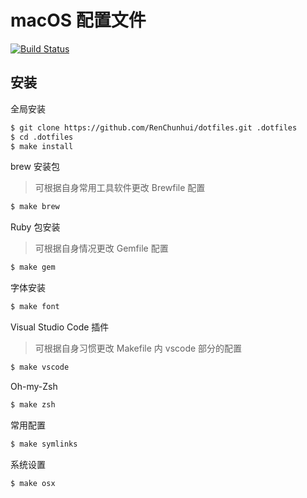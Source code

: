 # macOS 配置文件

[![Build Status](https://travis-ci.org/RenChunhui/dotfiles.svg?branch=master)](https://travis-ci.org/RenChunhui/dotfiles)

## 安装

全局安装

``` bash
$ git clone https://github.com/RenChunhui/dotfiles.git .dotfiles
$ cd .dotfiles
$ make install
```

brew 安装包

>  可根据自身常用工具软件更改 Brewfile 配置

``` bash
$ make brew
```

Ruby 包安装

> 可根据自身情况更改 Gemfile 配置

``` bash
$ make gem
```

字体安装

``` bash
$ make font
```

Visual Studio Code 插件

> 可根据自身习惯更改 Makefile 内 vscode 部分的配置

``` bash
$ make vscode
```

Oh-my-Zsh

``` bash
$ make zsh
```

常用配置

``` bash
$ make symlinks
```

系统设置

``` bash
$ make osx
```

